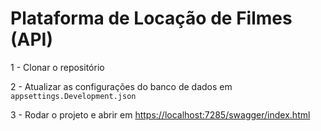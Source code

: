 ﻿# Plataforma de Locação de Filmes (API)

1 - Clonar o repositório

2 - Atualizar as configurações do banco de dados em `appsettings.Development.json`

3 - Rodar o projeto e abrir em [https://localhost:7285/swagger/index.html](https://localhost:7285/swagger/index.html)
